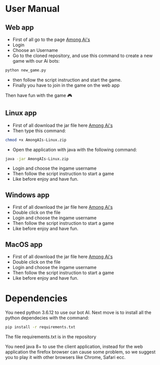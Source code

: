 # User Manual

## Web app

- First of all go to the page [Among Ai's](http://amongais.altervista.org/)
- Login
- Choose an Username
- Go to the cloned repository, and use this command to create a new game with our Ai bots:
```sh
python new_game.py
```
- then follow the script instruction and start the game.
- Finally you have to join in the game on the web app

Then have fun with the game 🎮

## Linux app

- First of all download the jar file here [Among Ai's](https://smartapp2021.slack.com/files/U01DM9XF2CE/F01JCU0UBTK/amongais-linux.jar)
- Then type this command:
```sh
chmod +x AmongAIs-Linux.zip
```
- Open the application with java with the following command:
```sh
java -jar AmongAIs-Linux.zip
```
- Login and choose the ingame username
- Then follow the script instruction to start a game
- Like before enjoy and have fun.

## Windows app

- First of all download the jar file here [Among Ai's](https://smartapp2021.slack.com/files/U01DM9XF2CE/F01J0F80FEF/amongais-windows.jar)
- Double click on the file
- Login and choose the ingame username
- Then follow the script instruction to start a game
- Like before enjoy and have fun.

## MacOS app

- First of all download the jar file here [Among Ai's](https://smartapp2021.slack.com/files/U01DM9XF2CE/F01J0F80FEF/amongais-windows.jar)
- Double click on the file
- Login and choose the ingame username
- Then follow the script instruction to start a game
- Like before enjoy and have fun.

# Dependencies

You need python 3.6.12 to use our bot AI.
Next move is to install all the python dependecies with the command:
```sh
pip install -r requirements.txt
```
The file requirements.txt is in the repository

You need java 8+ to use the client application, instead for the web application the firefox browser can cause some problem, so we suggest you to play it with other browsers like Chrome, Safari ecc.
